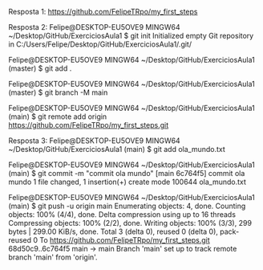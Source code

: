 Resposta 1:
https://github.com/FelipeTRpo/my_first_steps

Resposta 2:
Felipe@DESKTOP-EU5OVE9 MINGW64 ~/Desktop/GitHub/ExerciciosAula1
$ git init
Initialized empty Git repository in C:/Users/Felipe/Desktop/GitHub/ExerciciosAula1/.git/

Felipe@DESKTOP-EU5OVE9 MINGW64 ~/Desktop/GitHub/ExerciciosAula1 (master)
$ git add .

Felipe@DESKTOP-EU5OVE9 MINGW64 ~/Desktop/GitHub/ExerciciosAula1 (master)
$ git branch -M main

Felipe@DESKTOP-EU5OVE9 MINGW64 ~/Desktop/GitHub/ExerciciosAula1 (main)
$ git remote add origin https://github.com/FelipeTRpo/my_first_steps.git

Resposta 3:
Felipe@DESKTOP-EU5OVE9 MINGW64 ~/Desktop/GitHub/ExerciciosAula1 (main)
$ git add ola_mundo.txt

Felipe@DESKTOP-EU5OVE9 MINGW64 ~/Desktop/GitHub/ExerciciosAula1 (main)
$ git commit -m "commit ola mundo"
[main 6c764f5] commit ola mundo
 1 file changed, 1 insertion(+)
 create mode 100644 ola_mundo.txt

Felipe@DESKTOP-EU5OVE9 MINGW64 ~/Desktop/GitHub/ExerciciosAula1 (main)
$ git push -u origin main
Enumerating objects: 4, done.
Counting objects: 100% (4/4), done.
Delta compression using up to 16 threads
Compressing objects: 100% (2/2), done.
Writing objects: 100% (3/3), 299 bytes | 299.00 KiB/s, done.
Total 3 (delta 0), reused 0 (delta 0), pack-reused 0
To https://github.com/FelipeTRpo/my_first_steps.git
   68d50c9..6c764f5  main -> main
Branch 'main' set up to track remote branch 'main' from 'origin'.
